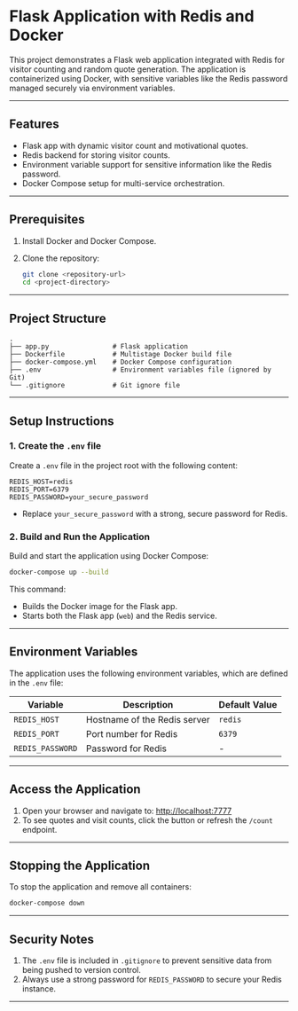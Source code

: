 # Flask Application with Redis and Docker

This project demonstrates a Flask web application integrated with Redis for visitor counting and random quote generation. The application is containerized using Docker, with sensitive variables like the Redis password managed securely via environment variables.

---

## Features

- Flask app with dynamic visitor count and motivational quotes.
- Redis backend for storing visitor counts.
- Environment variable support for sensitive information like the Redis password.
- Docker Compose setup for multi-service orchestration.

---

## Prerequisites

1. Install Docker and Docker Compose.
2. Clone the repository:

   ```bash
   git clone <repository-url>
   cd <project-directory>
   ```

---

## Project Structure

```
.
├── app.py                # Flask application
├── Dockerfile            # Multistage Docker build file
├── docker-compose.yml    # Docker Compose configuration
├── .env                  # Environment variables file (ignored by Git)
└── .gitignore            # Git ignore file
```

---

## Setup Instructions

### 1. Create the `.env` file

Create a `.env` file in the project root with the following content:

```env
REDIS_HOST=redis
REDIS_PORT=6379
REDIS_PASSWORD=your_secure_password
```

- Replace `your_secure_password` with a strong, secure password for Redis.

### 2. Build and Run the Application

Build and start the application using Docker Compose:

```bash
docker-compose up --build
```

This command:
- Builds the Docker image for the Flask app.
- Starts both the Flask app (`web`) and the Redis service.

---

## Environment Variables

The application uses the following environment variables, which are defined in the `.env` file:

| Variable         | Description                 | Default Value |
|------------------|-----------------------------|---------------|
| `REDIS_HOST`     | Hostname of the Redis server| `redis`       |
| `REDIS_PORT`     | Port number for Redis       | `6379`        |
| `REDIS_PASSWORD` | Password for Redis          | -             |

---

## Access the Application

1. Open your browser and navigate to: [http://localhost:7777](http://localhost:7777)
2. To see quotes and visit counts, click the button or refresh the `/count` endpoint.

---

## Stopping the Application

To stop the application and remove all containers:

```bash
docker-compose down
```

---

## Security Notes

1. The `.env` file is included in `.gitignore` to prevent sensitive data from being pushed to version control.
2. Always use a strong password for `REDIS_PASSWORD` to secure your Redis instance.

---

